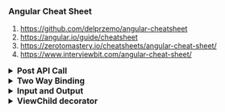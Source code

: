 ### Angular Cheat Sheet

1. https://github.com/delprzemo/angular-cheatsheet
2. https://angular.io/guide/cheatsheet
2. https://zerotomastery.io/cheatsheets/angular-cheat-sheet/
3. https://www.interviewbit.com/angular-cheat-sheet/

<details >
 <summary style="font-size: medium; font-weight: bold">Post API Call</summary>

```ts
import { HttpClient } from "@angular/common/http";
import { Injectable } from "@angular/core";
import { Observable } from "rxjs";
import { environment } from "src/environments/environment";

@Injectable({
  providedIn: "root",
})
export class EditRuleService {
  constructor(private http: HttpClient) {}

  editFirewallRule(ruleDetails): Observable<any> {
    return this.http.post<any>(
      environment.jobServiceBaseUrl + "/firewall/rule/edit",
      ruleDetails,
      {
        responseType: "text" as "json",
      }
    );
  }
}
```
</details>

<details >
 <summary style="font-size: medium; font-weight: bold">Two Way Binding</summary>

![img.png](img.png)

</details>

<details >
 <summary style="font-size: medium; font-weight: bold">Input and Output</summary>

**Input() To pass value into child component**

Sample child component implementation

```ts
export class SampleComponent {
	@Input() value: any/string/object/…;
	...
}
```

Sample parent component usage

```angular2html
<app-sample-component [value]="myValue"></app-sampe-component>
```


**Output() Emiting event to parent component**

Sample child component

```ts
@Output() myEvent: EventEmitter<MyModel> = new EventEmitter();
onRemoved(item: MyModel) {
	this.myEvent.emit(item);
}
```

Sample parent component

```angular2html
<app-my-component 
(myEvent)="someFunction()"></app-my-component>
```
onRemoved in child component is calling someFunction in parent component
</details>



<details >
 <summary style="font-size: medium; font-weight: bold">ViewChild decorator</summary>

In order to have access to child component/directive/element

```ts
@ViewChild(NumberComponent)
private numberComponent: NumberComponent;
increase() {
this.numberComponent.increaseByOne(); //method from child component
}
decrease() {
this.numberComponent.decreaseByOne();  //method from child component
}
```

```ts
@ViewChild(BiosVersionsComponent) biosVersionsComponent: BiosVersionsComponent;
```
</details>
